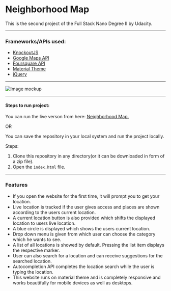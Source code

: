 # Neighborhood Map

This is the second project of the Full Stack Nano Degree II by Udacity.

---

### Frameworks/APIs used:
* [KnockoutJS](https://knockoutjs.com)
* [Google Maps API](https://developers.google.com/maps/)
* [Foursquare API](https://developer.foursquare.com/)
* [Material Theme](https://materializecss.com)
* [jQuery](https://jquery.com)

---
![Image mockup](../master/img/mockup.jpg)

---

#### Steps to run project:
You can run the live verson from here: [Neighborhood Map.](https://thakursaurabh1998.github.io/map/)

OR

You can save the repository in your local system and run the project locally.

Steps:

1. Clone this repository in any directory(or it can be downloaded in form of a zip file).
1. Open the `index.html` file.

---

### Features

* If you open the website for the first time, it will prompt you to get your location.
* Live location is tracked if the user gives access and places are shown according to the users current location.
* A current location button is also provided which shifts the displayed location to users live location.
* A blue circle is displayed which shows the users current location.
* Drop down menu is given from which user can choose the category which he wants to see.
* A list of all locations is showed by default. Pressing the list item displays the respective marker.
* User can also search for a location and can receive suggestions for the searched location.
* Autocompletion API completes the location search while the user is typing the location.
* This website runs on material theme and is completely responsive and works beautifully for mobile devices as well as desktops.
